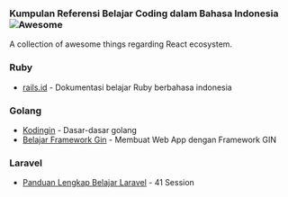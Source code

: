 ### **Kumpulan Referensi Belajar Coding dalam Bahasa Indonesia** ![Awesome](https://cdn.rawgit.com/sindresorhus/awesome/d7305f38d29fed78fa85652e3a63e154dd8e8829/media/badge.svg)

A collection of awesome things regarding React ecosystem.

### Ruby

- [rails.id](https://rails.id/) - Dokumentasi belajar Ruby berbahasa indonesia

### Golang

- [Kodingin](https://kodingin.com/web-development/golang/) - Dasar-dasar golang
- [Belajar Framework Gin](https://kodingin.com/web-development/gin-gonic/) - Membuat Web App dengan Framework GIN

### Laravel

- [Panduan Lengkap Belajar Laravel](https://www.malasngoding.com/category/laravel/) - 41 Session



